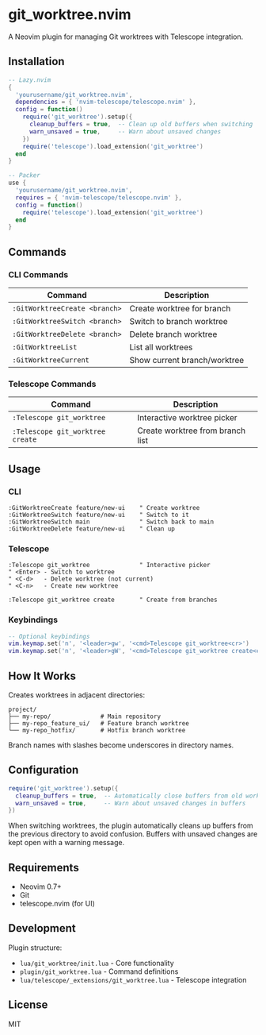 # git_worktree.nvim

A Neovim plugin for managing Git worktrees with Telescope integration.

## Installation

```lua
-- Lazy.nvim
{
  'yourusername/git_worktree.nvim',
  dependencies = { 'nvim-telescope/telescope.nvim' },
  config = function()
    require('git_worktree').setup({
      cleanup_buffers = true,  -- Clean up old buffers when switching
      warn_unsaved = true,     -- Warn about unsaved changes
    })
    require('telescope').load_extension('git_worktree')
  end
}

-- Packer
use {
  'yourusername/git_worktree.nvim',
  requires = { 'nvim-telescope/telescope.nvim' },
  config = function()
    require('telescope').load_extension('git_worktree')
  end
}
```

## Commands

### CLI Commands
| Command | Description |
|---------|-------------|
| `:GitWorktreeCreate <branch>` | Create worktree for branch |
| `:GitWorktreeSwitch <branch>` | Switch to branch worktree |
| `:GitWorktreeDelete <branch>` | Delete branch worktree |
| `:GitWorktreeList` | List all worktrees |
| `:GitWorktreeCurrent` | Show current branch/worktree |

### Telescope Commands
| Command | Description |
|---------|-------------|
| `:Telescope git_worktree` | Interactive worktree picker |
| `:Telescope git_worktree create` | Create worktree from branch list |

## Usage

### CLI
```vim
:GitWorktreeCreate feature/new-ui    " Create worktree
:GitWorktreeSwitch feature/new-ui    " Switch to it
:GitWorktreeSwitch main              " Switch back to main
:GitWorktreeDelete feature/new-ui    " Clean up
```

### Telescope
```vim
:Telescope git_worktree              " Interactive picker
" <Enter> - Switch to worktree
" <C-d>   - Delete worktree (not current)
" <C-n>   - Create new worktree

:Telescope git_worktree create       " Create from branches
```

### Keybindings
```lua
-- Optional keybindings
vim.keymap.set('n', '<leader>gw', '<cmd>Telescope git_worktree<cr>')
vim.keymap.set('n', '<leader>gW', '<cmd>Telescope git_worktree create<cr>')
```

## How It Works

Creates worktrees in adjacent directories:

```
project/
├── my-repo/              # Main repository
├── my-repo_feature_ui/   # Feature branch worktree
└── my-repo_hotfix/       # Hotfix branch worktree
```

Branch names with slashes become underscores in directory names.

## Configuration

```lua
require('git_worktree').setup({
  cleanup_buffers = true,  -- Automatically close buffers from old worktree
  warn_unsaved = true,     -- Warn about unsaved changes in buffers
})
```

When switching worktrees, the plugin automatically cleans up buffers from the previous directory to avoid confusion. Buffers with unsaved changes are kept open with a warning message.

## Requirements

- Neovim 0.7+
- Git
- telescope.nvim (for UI)

## Development

Plugin structure:
- `lua/git_worktree/init.lua` - Core functionality
- `plugin/git_worktree.lua` - Command definitions
- `lua/telescope/_extensions/git_worktree.lua` - Telescope integration

## License

MIT